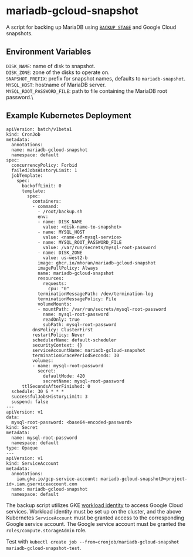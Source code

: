 mariadb-gcloud-snapshot
=======================

A script for backing up MariaDB using [`BACKUP STAGE`](https://mariadb.com/kb/en/backup-stage/) and Google Cloud snapshots.

Environment Variables
---------------------

`DISK_NAME`: name of disk to snapshot.\
`DISK_ZONE`: zone of the disks to operate on.\
`SNAPSHOT_PREFIX`: prefix for snapshot names, defaults to `mariadb-snapshot`.\
`MYSQL_HOST`: hostname of MariaDB server.\
`MYSQL_ROOT_PASSWORD_FILE`: path to file containing the MariaDB root password.\

Example Kubernetes Deployment
-----------------------------

```
apiVersion: batch/v1beta1
kind: CronJob
metadata:
  annotations:
  name: mariadb-gcloud-snapshot
  namespace: default
spec:
  concurrencyPolicy: Forbid
  failedJobsHistoryLimit: 1
  jobTemplate:
    spec:
      backoffLimit: 0
      template:
        spec:
          containers:
          - command:
            - /root/backup.sh
            env:
            - name: DISK_NAME
              value: <disk-name-to-snapshot>
            - name: MYSQL_HOST
              value: <name-of-mysql-service>
            - name: MYSQL_ROOT_PASSWORD_FILE
              value: /var/run/secrets/mysql-root-password
            - name: DISK_ZONE
              value: us-west2-b
            image: ghcr.io/mhoran/mariadb-gcloud-snapshot
            imagePullPolicy: Always
            name: mariadb-gcloud-snapshot
            resources:
              requests:
                cpu: "0"
            terminationMessagePath: /dev/termination-log
            terminationMessagePolicy: File
            volumeMounts:
            - mountPath: /var/run/secrets/mysql-root-password
              name: mysql-root-password
              readOnly: true
              subPath: mysql-root-password
          dnsPolicy: ClusterFirst
          restartPolicy: Never
          schedulerName: default-scheduler
          securityContext: {}
          serviceAccountName: mariadb-gcloud-snapshot
          terminationGracePeriodSeconds: 30
          volumes:
          - name: mysql-root-password
            secret:
              defaultMode: 420
              secretName: mysql-root-password
      ttlSecondsAfterFinished: 0
  schedule: 30 6 * * *
  successfulJobsHistoryLimit: 3
  suspend: false
---
apiVersion: v1
data:
  mysql-root-password: <base64-encoded-password>
kind: Secret
metadata:
  name: mysql-root-password
  namespace: default
type: Opaque
---
apiVersion: v1
kind: ServiceAccount
metadata:
  annotations:
    iam.gke.io/gcp-service-account: mariadb-gcloud-snapshot@<project-id>.iam.gserviceaccount.com
  name: mariadb-gcloud-snapshot
  namespace: default
```

The backup script utilizes GKE [workload identity](https://cloud.google.com/kubernetes-engine/docs/how-to/workload-identity) to access Google Cloud services. Workload identity must be set up on the cluster, and the above Kubernetes `ServiceAccount` must be granted access to the corresponding Google service account. The Google service account must be granted the `roles/compute.storageAdmin` role. 

Test with `kubectl create job --from=cronjob/mariadb-gcloud-snapshot mariadb-gcloud-snapshot-test`.
